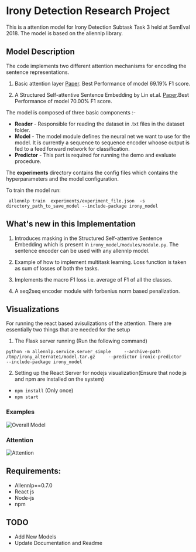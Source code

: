 # Irony Detection Research Project

This is a attention  model for Irony Detection Subtask Task 3 held at SemEval 2018. The model is based on the allennlp library.

## Model Description
The code implements two different attention mechanisms for encoding the sentence representations. 

1) Basic attention layer [Paper](https://arxiv.org/abs/1804.06659). Best Performance of model 69.19% F1 score.

2) A Structured Self-attentive Sentence Embedding by Lin et.al. [Paper](https://arxiv.org/abs/1703.03130).Best Performance of model 70.00% F1 score.

The model is composed of three basic components :-
* **Reader** - Responsible for reading the dataset in .txt files in the dataset folder.
* **Model** - The model module defines the neural net we want to use for the model. It is currently a sequence to sequence encoder whoose output is fed to a feed forward network for classification.
* **Predictor** - This part is required for running the demo and evaluate procedure.

The **experiments** directory contains the config files which contains the hyperparameters and the model configuration. 

To train the model run:

``` allennlp train  experiments/experiment_file.json  -s directory_path_to_save_model --include-package irony_model```


## What's new in this Implementation
1) Introduces masking in the Structured Self-attentive Sentence Embedding which is present in ```irony_model/modules/module.py```. The sentence encoder can be used with any allennlp model.

2) Example of how to implement multitask learning. Loss function is taken as sum of losses of both the tasks.

3) Implements the macro F1 loss i.e. average of F1 of all the classes. 

4) A seq2seq encoder module with forbenius norm based penalization. 


## Visualizations
For running the react based avisulizations of the attention. There are essentially two things that are needed for the setup

1) The Flask server running (Run the following command)

``` python -m allennlp.service.server_simple     --archive-path /tmp/irony_alternate1/model.tar.gz     --predictor ironic-predictor     --include-package irony_model ```

2) Setting up the React Server for nodejs visualization(Ensure that node js and npm are installed on the system)
* ```npm install``` (Only once)
* ```npm start```

### Examples
![Overall Model](model.png)
### Attention
![Attention](attention.png)





## Requirements:
* Allennlp==0.7.0
* React js
* Node-js
* npm

## TODO
* Add New Models
* Update Documentation and Readme




